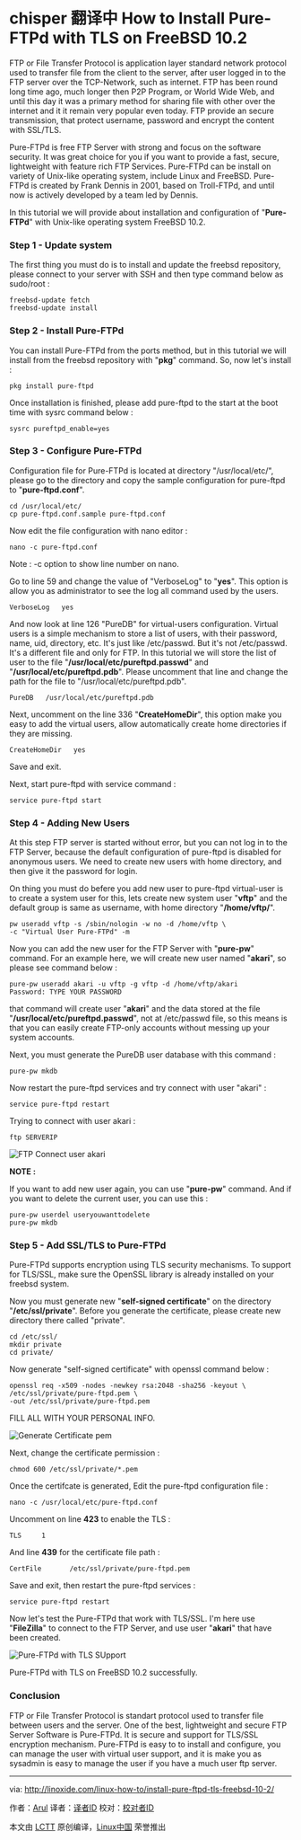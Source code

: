 chisper 翻译中
How to Install Pure-FTPd with TLS on FreeBSD 10.2
================================================================================
FTP or File Transfer Protocol is application layer standard network protocol used to transfer file from the client to the server, after user logged in to the FTP server over the TCP-Network, such as internet. FTP has been round long time ago, much longer then P2P Program, or World Wide Web, and until this day it was a primary method for sharing file with other over the internet and it it remain very popular even today. FTP provide an secure transmission, that protect username, password and encrypt the content with SSL/TLS.

Pure-FTPd is free FTP Server with strong and focus on the software security. It was great choice for you if you want to provide a fast, secure, lightweight with feature rich FTP Services. Pure-FTPd can be install on variety of Unix-like operating system, include Linux and FreeBSD. Pure-FTPd is created by Frank Dennis in 2001, based on Troll-FTPd, and until now is actively developed by a team led by Dennis.

In this tutorial we will provide about installation and configuration of "**Pure-FTPd**" with Unix-like operating system FreeBSD 10.2.

### Step 1 - Update system ###

The first thing you must do is to install and update the freebsd repository, please connect to your server with SSH and then type command below as sudo/root :

    freebsd-update fetch
    freebsd-update install

### Step 2 - Install Pure-FTPd ###

You can install Pure-FTPd from the ports method, but in this tutorial we will install from the freebsd repository with "**pkg**" command. So, now let's install :

    pkg install pure-ftpd

Once installation is finished, please add pure-ftpd to the start at the boot time with sysrc command below :

    sysrc pureftpd_enable=yes

### Step 3 - Configure Pure-FTPd ###

Configuration file for Pure-FTPd is located at directory "/usr/local/etc/", please go to the directory and copy the sample configuration for pure-ftpd to "**pure-ftpd.conf**".

    cd /usr/local/etc/
    cp pure-ftpd.conf.sample pure-ftpd.conf

Now edit the file configuration with nano editor :

    nano -c pure-ftpd.conf

Note : -c option to show line number on nano.

Go to line 59 and change the value of "VerboseLog" to "**yes**". This option is allow you as administrator to see the log all command used by the users.

    VerboseLog   yes

And now look at line 126 "PureDB" for virtual-users configuration. Virtual users is a simple mechanism to store a list of users, with their password, name, uid, directory, etc. It's just like /etc/passwd. But it's not /etc/passwd. It's a different file and only for FTP. In this tutorial we will store the list of user to the file "**/usr/local/etc/pureftpd.passwd**" and "**/usr/local/etc/pureftpd.pdb**". Please uncomment that line and change the path for the file to "/usr/local/etc/pureftpd.pdb".

    PureDB   /usr/local/etc/pureftpd.pdb

Next, uncomment on the line 336 "**CreateHomeDir**", this option make you easy to add the virtual users, allow automatically create home directories if they are missing.

    CreateHomeDir   yes

Save and exit.

Next, start pure-ftpd with service command :

    service pure-ftpd start

### Step 4 - Adding New Users ###

At this step FTP server is started without error, but you can not log in to the FTP Server, because the default configuration of pure-ftpd is disabled for anonymous users. We need to create new users with home directory, and then give it the password for login.

On thing you must do befere you add new user to pure-ftpd virtual-user is to create a system user for this, lets create new system user "**vftp**" and the default group is same as username, with home directory "**/home/vftp/**".

    pw useradd vftp -s /sbin/nologin -w no -d /home/vftp \
    -c "Virtual User Pure-FTPd" -m

Now you can add the new user for the FTP Server with "**pure-pw**" command. For an example here, we will create new user named "**akari**", so please see command below :

    pure-pw useradd akari -u vftp -g vftp -d /home/vftp/akari
    Password: TYPE YOUR PASSWORD

that command will create user "**akari**" and the data stored at the file "**/usr/local/etc/pureftpd.passwd**", not at /etc/passwd file, so this means is that you can easily create FTP-only accounts without messing up your system accounts.

Next, you must generate the PureDB user database with this command :

    pure-pw mkdb

Now restart the pure-ftpd services and try connect with user "akari" :

    service pure-ftpd restart

Trying to connect with user akari :

    ftp SERVERIP

![FTP Connect user akari](http://blog.linoxide.com/wp-content/uploads/2015/10/FTP-Connect-user-akari.png)

**NOTE :**

If you want to add new user again, you can use "**pure-pw**" command. And if you want to delete the current user, you can use this :

    pure-pw userdel useryouwanttodelete
    pure-pw mkdb

### Step 5 - Add SSL/TLS to Pure-FTPd ###

Pure-FTPd supports encryption using TLS security mechanisms. To support for TLS/SSL, make sure the OpenSSL library is already installed on your freebsd system.

Now you must generate new "**self-signed certificate**" on the directory "**/etc/ssl/private**". Before you generate the certificate, please create new directory there called "private".

    cd /etc/ssl/
    mkdir private
    cd private/

Now generate "self-signed certificate" with openssl command below :

    openssl req -x509 -nodes -newkey rsa:2048 -sha256 -keyout \
    /etc/ssl/private/pure-ftpd.pem \
    -out /etc/ssl/private/pure-ftpd.pem

FILL ALL WITH YOUR PERSONAL INFO.

![Generate Certificate pem](http://blog.linoxide.com/wp-content/uploads/2015/10/Generate-Certificate-pem.png)

Next, change the certificate permission :

    chmod 600 /etc/ssl/private/*.pem

Once the certifcate is generated, Edit the pure-ftpd configuration file :

    nano -c /usr/local/etc/pure-ftpd.conf

Uncomment on line **423** to enable the TLS :

    TLS     1

And line **439** for the certificate file path :

    CertFile       /etc/ssl/private/pure-ftpd.pem

Save and exit, then restart the pure-ftpd services :

    service pure-ftpd restart

Now let's test the Pure-FTPd that work with TLS/SSL. I'm here use "**FileZilla**" to connect to the FTP Server, and use user "**akari**" that have been created.

![Pure-FTPd with TLS SUpport](http://blog.linoxide.com/wp-content/uploads/2015/10/Pure-FTPd-with-TLS-SUpport.png)

Pure-FTPd with TLS on FreeBSD 10.2 successfully.

### Conclusion ###

FTP or File Transfer Protocol is standart protocol used to transfer file between users and the server. One of the best, lightweight and secure FTP Server Software is Pure-FTPd. It is secure and support for TLS/SSL encryption mechanism. Pure-FTPd is easy to to install and configure, you can manage the user with virtual user support, and it is make you as sysadmin is easy to manage the user if you have a much user ftp server.

--------------------------------------------------------------------------------

via: http://linoxide.com/linux-how-to/install-pure-ftpd-tls-freebsd-10-2/

作者：[Arul][a]
译者：[译者ID](https://github.com/译者ID)
校对：[校对者ID](https://github.com/校对者ID)

本文由 [LCTT](https://github.com/LCTT/TranslateProject) 原创编译，[Linux中国](https://linux.cn/) 荣誉推出

[a]:http://linoxide.com/author/arulm/
